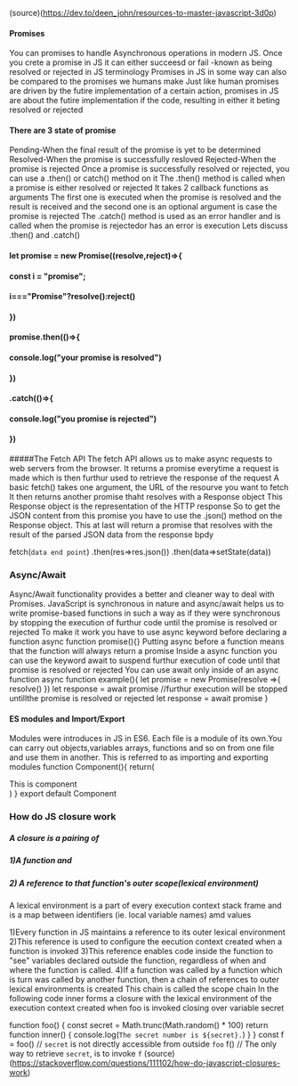(source)(https://dev.to/deen_john/resources-to-master-javascript-3d0p)
#### Promises
You can promises to handle Asynchronous operations in modern JS.
Once you crete a promise in JS it can either succeesd or fail -known as being resolved or rejected in JS terminology
Promises in JS in some way can also be compared to the promises we humans make
Just like human promises are driven by the futire implementation of a certain action, promises in JS are about the futire implementation if the code, resulting in either it beting resolved or rejected
#### There are 3 state of promise
Pending-When the final result of the promise is yet to be determined
Resolved-When the promise is successfully resloved
Rejected-When the promise is rejected
Once a promise is successfully resolved or rejected, you can use a .then() or catch() method on it
The .then() method is called when a promise is either resolved or rejected
It takes 2 callback functions as arguments
The first one is executed when the promise is resolved and the result is received and the second one is an optional argument is case the promise is rejected
The .catch() method is used as an error handler and is called when the promise is rejectedor has an error is execution
Lets discuss .then() and .catch()
#### let promise = new  Promise((resolve,reject)=>{
#### const i = "promise";
#### i==="Promise"?resolve():reject()
#### })
#### promise.then(()=>{
#### console.log("your promise is resolved")
#### })
#### .catch(()=>{
#### console.log("you promise is rejected")
#### })

#####The Fetch API 
The fetch API allows us to make async requests to web servers from the browser.
It returns a promise everytime a request is made which is then furthur used to retrieve the response of the request
A basic fetch() takes one argument, the URL of the resourve you want to fetch
It then returns another promise thaht resolves with a Response object
This Response object is the representation of the HTTP response
So to get the JSON content from this promise you have to use the .json() method on the Response object.
This at last will return a promise that resolves with the result of the parsed JSON data from the response bpdy

fetch(`data end point`)
.then(res=>res.json())
.then(data=>setState(data))

### Async/Await
Async/Await functionality provides a better and cleaner way to deal with Promises.
JavaScript is synchronous in nature and async/await helps us to write promise-based functions in such a way as if they were synchronous by stopping the execution of furthur code until the promise is resolved or rejected
To make it work you have to use async keyword before declaring a function
async function promise(){}
Putting async before a function means that the function will always return a promise
Inside a async function you can use the keyword await to suspend furthur execution of code until that promise is resolved or rejected
You can use await only inside of an async function
async function example(){
let promise = new Promise(resolve =>{
resolve()
})
let response = await promise  //furthur execution will be stopped untillthe promise is resolved or rejected
let response = await promise 
}
#### ES modules and Import/Export
Modules were introduces in JS in ES6. Each file is a module of its own.You can carry out objects,variables arrays, functions and so on from one file and use them in another.
This is referred to as importing and exporting modules
function Component(){
return(
<div>This is component</div>)
}
export default Component

### How do JS closure work
##### A closure is a pairing of 
##### 1)A function and 
##### 2) A reference to that function's outer scope(lexical environment)

A lexical environment is a part of every execution context stack frame and is a map between identifiers (ie. local variable names) amd values

1)Every function in JS maintains a reference to its outer lexical environment
2)This reference is used to configure the eecution context created when a function is invoked
3)This reference enables code inside the function to "see" variables declared outside the function, regardless of when and where the function is called.
4)If a function was called by a function which is turn was called by another function, then a chain of references to outer lexical environments is created This chain is called the scope chain
In the following code inner forms a closure with the lexical environment of the execution context created when foo is invoked closing over variable secret

function foo() {
  const secret = Math.trunc(Math.random() * 100)
  return function inner() {
    console.log(`The secret number is ${secret}.`)
  }
}
const f = foo() // `secret` is not directly accessible from outside `foo`
f() // The only way to retrieve `secret`, is to invoke `f`
(source)(https://stackoverflow.com/questions/111102/how-do-javascript-closures-work)





 






 







